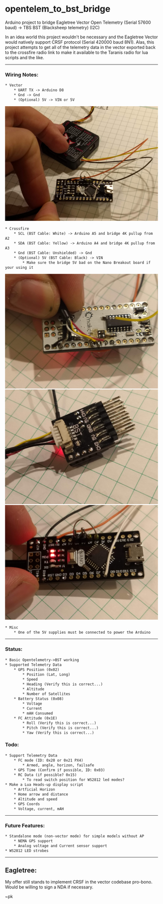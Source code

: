 # opentelem_to_bst_bridge
Arduino project to bridge Eagletree Vector Open Telemetry (Serial 57600 baud) -> TBS BST (Blacksheep telemetry) (I2C)

In an idea world this project wouldn't be necessary and the Eagletree Vector would natively support CRSF
protocol (Serial 420000 baud 8N1).  Alas, this project attempts to get all of the telemetry data in
the vector exported back to the crossfire radio link to make it available to the Taranis radio
for lua scripts and the like.

---

### Wiring Notes:

	* Vector
		* UART TX -> Arduino D8
		* Gnd -> Gnd
		* (Optional) 5V -> VIN or 5V

![Vector Wiring](/docs/wiring-vector.jpg)

	* Crossfire
		* SCL (BST Cable: White) -> Arduino A5 and bridge 4K pullup from A2
		* SDA (BST Cable: Yellow) -> Arduino A4 and bridge 4K pullup from A3
		* Gnd (BST Cable: Unshielded) -> Gnd
		* (Optional) 5V (BST Cable: Black) -> VIN
			* Make sure the bridge 5V bad on the Nano Breakout board if your using it

![BST I2C Wiring 1](/docs/wiring-bst1.jpg)
![BST I2C Wiring 2](/docs/wiring-bst2.jpg)
![BST I2C Wiring Closeup / Pullups](/docs/wiring-closeup.jpg)

	* Misc
		* One of the 5V supplies must be connected to power the Arduino

---

### Status:
	* Basic Opentelemetry->BST working
	* Supported Telemetry Data
		* GPS Position (0x02)
			* Position (Lat, Long)
			* Speed
			* Heading (Verify this is correct...)
			* Altitude
			* Number of Satellites
		* Battery Status (0x08)
			* Voltage
			* Current
			* mAH Consumed
		* FC Attitude (0x1E)
			* Roll (Verify this is correct...)
			* Pitch (Verify this is correct...)
			* Yaw (Verify this is correct...)

			

### Todo:
	* Support Telemetry Data
		* FC mode (ID: 0x20 or 0x21 PX4)
			* Armed, angle, horizon, failsafe
		* GPS Time (Confirm if possible, ID: 0x03)
		* RC Data (if possible? 0x15)
			* To read switch position for WS2812 led modes?
	* Make a Lua Heads-up display script
		* Artficial Horizon
		* Home arrow and distance
		* Altitude and speed
		* GPS Coords
		* Voltage, current, mAH

---

### Future Features:
	* Standalone mode (non-vector mode) for simple models without AP
		* NEMA GPS support
		* Analog voltage and Current sensor support
	* WS2812 LED strobes

---

## Eagletree:

My offer still stands to implement CRSF in the vector codebase pro-bono.  Would be willing to sign a NDA if necessary.

~pk

